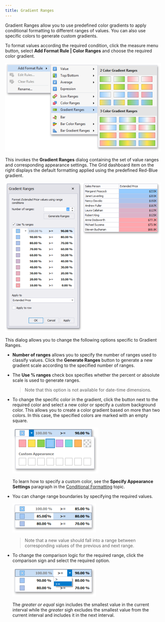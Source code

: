 ```yaml
---
title: Gradient Ranges
---
```

Gradient Ranges allow you to use predefined color gradients to apply conditional formatting to different ranges of values. You can also use specific colors to generate custom gradients.

To format values according the required condition, click the measure menu button, select **Add Format Rule | Color Ranges** and choose the required color gradient.

![GradientRanges_Menu](../../../../images/Img118675.png)

This invokes the **Gradient Ranges** dialog containing the set of value ranges and corresponding appearance settings. The Grid dashboard item on the right displays the default formatting applied using the predefined Red-Blue gradient.

![GradientRangeDialog](../../../../images/Img118676.png)

This dialog allows you to change the following options specific to Gradient Ranges.
* **Number of ranges** allows you to specify the number of ranges used to classify values. Click the **Generate Ranges** button to generate a new gradient scale according to the specified number of ranges.
* The **Use % ranges** check box specifies whether the percent or absolute scale is used to generate ranges.
	
	> Note that this option is not available for date-time dimensions.
* To change the specific color in the gradient, click the button next to the required color and select a new color or specify a custom background color. This allows you to create a color gradient based on more than two colors. In this case, the specified colors are marked with an empty square.
	
	![GradientRangeDialog_ChangeColor](../../../../images/Img118677.png)
	
	To learn how to specify a custom color, see the **Specify Appearance Settings** paragraph in the [Conditional Formatting](../../../../../dashboard-for-desktop/articles/dashboard-designer/appearance-customization/conditional-formatting.md) topic.
* You can change range boundaries by specifying the required values.
	
	![GradientRangeDialog_ChangeRangeStop](../../../../images/Img118678.png)
	
	> Note that a new value should fall into a range between corresponding values of the previous and next range.
* To change the comparison logic for the required range, click the comparison sign and select the required option.
	
	![GradientRangeDialog_ChangeComparisonLogic](../../../../images/Img118679.png)
	
	The _greater or equal_ sign includes the smallest value in the current interval while the _greater_ sigh excludes the smallest value from the current interval and includes it in the next interval.